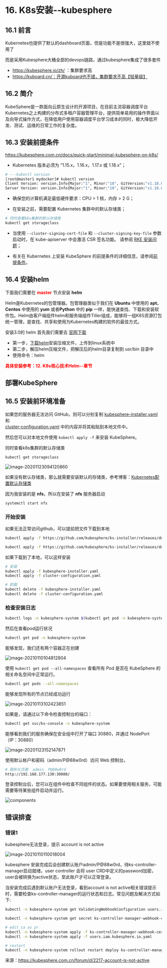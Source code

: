 # 16. K8s安装--kubesphere

## 16.1 前言

Kubernetes也提供了默认的dashboard页面，但是功能不是很强大，这里就不使用了

而是采用Kubesphere大桶全部的devops链路，通过kubesphere集成了很多套件

- https://kubesphere.io/zh/ ：集群要求高
- https://kuboard.cn/：开源kuboard也不错，集群要求不高【轻量级】

## 16.2 简介

KubeSphere是一款面向云原生设计的开源项目，在目前主流容器调度平台Kubernetes之上构建的分布式多租户容器管理平台，提供简单易用的操作界面以及向导式操作方式，在降低用户使用容器调度平台学习成本的同时，极大降低开发、测试、运维的日常工作的复杂度。

## 16.3 安装前提条件

https://kubesphere.com.cn/docs/quick-start/minimal-kubesphere-on-k8s/

- Kubernetes 版本必须为 “1.15.x，1.16.x，1.17.x 或 1.18.x”；
```bash
# ---kubectl version
[root@master1 mydocker]# kubectl version
Client Version: version.Info{Major:"1", Minor:"18", GitVersion:"v1.18.0", GitCommit:"9e991415386e4cf155a24b1da15becaa390438d8", GitTreeState:"clean", BuildDate:"2020-03-25T14:58:59Z", GoVersion:"go1.13.8", Compiler:"gc", Platform:"linux/amd64"}
Server Version: version.Info{Major:"1", Minor:"18", GitVersion:"v1.18.0", GitCommit:"9e991415386e4cf155a24b1da15becaa390438d8", GitTreeState:"clean", BuildDate:"2020-03-25T14:50:46Z", GoVersion:"go1.13.8", Compiler:"gc", Platform:"linux/amd64"}

```

- 确保您的计算机满足最低硬件要求：CPU > 1 核，内存 > 2 G；

- 在安装之前，需要配置 Kubernetes 集群中的默认存储类；

```bash
# 同时查看k8s集群的默认存储类
kubectl get storageclass
```

- 当使用 `--cluster-signing-cert-file` 和 `--cluster-signing-key-file` 参数启动时，在 kube-apiserver 中会激活 CSR 签名功能。 请参阅 [RKE 安装问题](https://github.com/kubesphere/kubesphere/issues/1925#issuecomment-591698309)；

- 有关在 Kubernetes 上安装 KubeSphere 的前提条件的详细信息，请参阅[前提条件](https://kubesphere.com.cn/docs/installing-on-kubernetes/introduction/prerequisites/)。

## 16.4 安装helm

下面我们需要在 <font color='red'>**master** </font>节点安装 **helm**

Helm是Kubernetes的包管理器。包管理器类似于我们在 **Ubuntu** 中使用的 **apt**。**Centos** 中使用的 **yum** 或者**Python** 中的 **pip** 一样，能快速查找、下载和安装软件包。Helm由客户端组件helm和服务端组件Tiller组成，能够将一组K8S资源打包统一管理，是查找、共享和使用为Kubernetes构建的软件的最佳方式。

安装3.0的 helm 首先我们需要去 [官网下载](https://helm.sh/docs/intro/quickstart/)

- 第一步，[下载helm](https://github.com/helm/helm/releases)安装压缩文件，上传到linux系统中
- 第二步，解压helm压缩文件，把解压后的helm目录复制到 usr/bin 目录中
- 使用命令：helm

<font color='red'><strong>具体安装参考：12. K8s核心技术Helm--章节</strong></font>
## 部署KubeSphere

## 16.5 安装前环境准备

如果您的服务器无法访问 GitHub，则可以分别复制 
[kubesphere-installer.yaml](https://github.com/kubesphere/ks-installer/releases/download/v3.0.0/kubesphere-installer.yaml) 和   
[cluster-configuration.yaml](https://github.com/kubesphere/ks-installer/releases/download/v3.0.0/cluster-configuration.yaml) 中的内容并将其粘贴到本地文件中。

然后您可以对本地文件使用 `kubectl apply -f` 来安装 KubeSphere。

同时查看k8s集群的默认存储类

```bash
kubectl get storageclass
```

![image-20201123094120860](./images/image-20201123094120860.png)

如果没有默认存储类，那么就需要安装默认的存储类，参考博客：[Kubernetes配置默认存储类](http://moguit.cn/#/info?blogOid=575)

因为我安装的是 **nfs**，所以在安装了 **nfs** 服务器启动

```bash
systemctl start nfs
```

### 开始安装

如果无法正常访问github，可以提前把文件下载到本地

```BASH
kubectl apply -f https://github.com/kubesphere/ks-installer/releases/download/v3.0.0/kubesphere-installer.yaml

kubectl apply -f https://github.com/kubesphere/ks-installer/releases/download/v3.0.0/cluster-configuration.yaml
```

如果下载到了本地，可以这样安装

```bash
# 安装
kubectl apply -f kubesphere-installer.yaml
kubectl apply -f cluster-configuration.yaml

# 卸载
kubectl delete -f kubesphere-installer.yaml
kubectl delete -f cluster-configuration.yaml
```

### 检查安装日志

```bash
kubectl logs -n kubesphere-system $(kubectl get pod -n kubesphere-system -l app=ks-install -o jsonpath='{.items[0].metadata.name}') -f
```

然后在查看pod运行状况

```bash
kubectl get pod -n kubesphere-system
```

能够发现，我们还有两个容器正在创建

![image-20210110104812804](./images/image-20210110104812804.png)

使用 `kubectl get pod --all-namespaces` 查看所有 Pod 是否在 KubeSphere 的相关命名空间中正常运行。

```bash
kubectl get pods --all-namespaces
```

能够发现所有的节点已经成功运行

![image-20210113102423851](./images/image-20210113102423851.png)

如果是，请通过以下命令检查控制台的端口：

```bash
kubectl get svc/ks-console -n kubesphere-system
```

能够看到我们的服务确保在安全组中打开了端口 30880，并通过 NodePort（IP：30880）

![image-20201123152147871](./images/image-20201123152147871.png)

使用默认帐户和密码（admin/P@88w0rd）访问 Web 控制台。

```bash
# 图形化页面  admin  P@88w0rd
http://192.168.177.130:30880/
```

登录控制台后，您可以在组件中检查不同组件的状态。如果要使用相关服务，可能需要等待某些组件启动并运行。

![components](./images/kubesphere-components-zh.png)



## 错误排查

### 错误1

kubesphere无法登录，提示 account is not active

![image-20210110110018004](./images/image-20210110110018004.png)

kubesphere 安装完成后会创建默认账户admin/P@88w0rd，待ks-controller-manager启动就绪，user controller 会将 user CRD中定义的password加密，user会被转换为active状态，至此账户才可以正常登录。

当安装完成后遇到默认账户无法登录，看到account is not active相关错误提示时，需要检查ks-controller-manager的运行状态和日志。常见问题及解决方式如下:

```bash
kubectl -n kubesphere-system get ValidatingWebhookConfiguration users.iam.kubesphere.io -o yaml >> users.iam.kubesphere.io.yaml

kubectl -n kubesphere-system get secret ks-controller-manager-webhook-cert -o yaml >> ks-controller-manager-webhook-cert.yaml

# edit ca as pr
kubectl -n kubesphere-system apply -f ks-controller-manager-webhook-cert.yaml
kubectl -n kubesphere-system apply -f users.iam.kubesphere.io.yaml

# restart
kubectl -n kubesphere-system rollout restart deploy ks-controller-manager
```

来源：https://kubesphere.com.cn/forum/d/2217-account-is-not-active

